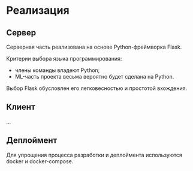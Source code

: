 # Реализация

## Сервер

Серверная часть реализована на основе Python-фреймворка Flask.

Критерии выбора языка программирования:

- члены команды владеют Python;
- ML-часть проекта весьма вероятно будет сделана на Python.

Выбор Flask обусловлен его легковесностью и простотой вхождения.

## Клиент

...

## Деплоймент

Для упрощения процесса разработки и деплоймента используются docker и docker-compose.
